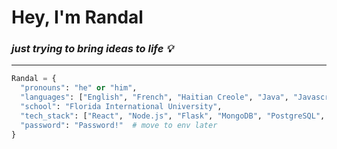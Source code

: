 # Hey, I'm Randal

### ***just trying to bring ideas to life 💡***

---

```python
Randal = {
  "pronouns": "he" or "him",
  "languages": ["English", "French", "Haitian Creole", "Java", "Javascript", "Python", "SQL"],
  "school": "Florida International University",
  "tech_stack": ["React", "Node.js", "Flask", "MongoDB", "PostgreSQL", "AWS"],
  "password": "Password!"  # move to env later
}
